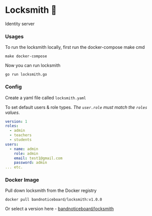 # Locksmith 🔐
Identity server

### Usages
To run the locksmith locally, first run the docker-compose make cmd
```
make docker-compose
```

Now you can run locksmith
```
go run locksmith.go
```

### Config
Create a yaml file called `locksmith.yaml`

To set default users & role types. *The `user.role` must 
match the `roles` values*.
```yaml
version: 1
roles:
  - admin
  - teachers
  - students
users:
  - name: admin
    role: admin
    email: test1@gmail.com
    password: admin
... etc.
```

### Docker Image
Pull down locksmith from the Docker registry 
```
docker pull bandnoticeboard/locksmith:v1.0.0
```

Or select a version here - [bandnoticeboard/locksmith](https://hub.docker.com/r/bandnoticeboard/locksmith)